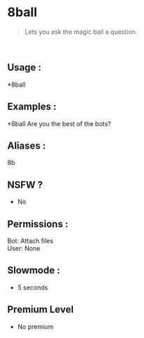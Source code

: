 # 8ball

> Lets you ask the magic ball a question.

<br>

## Usage :

*8ball <your question>

## Examples :

*8ball Are you the best of the bots?

## Aliases :

8b

## NSFW ?

- No

## Permissions :

Bot: Attach files
<br>
User: None

## Slowmode :

- 5 seconds

## Premium Level

- No premium